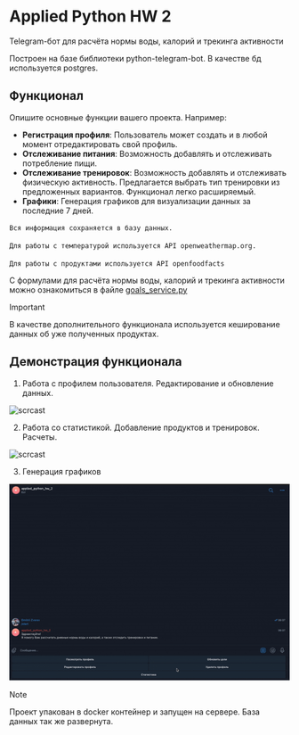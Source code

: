 # Applied Python HW 2

Telegram-бот для расчёта нормы воды, калорий и трекинга активности

Построен на базе библиотеки python-telegram-bot. 
В качестве бд используется postgres.

## Функционал

Опишите основные функции вашего проекта. Например:

- **Регистрация профиля**: Пользователь может создать и в любой момент отредактировать свой профиль.
- **Отслеживание питания**: Возможность добавлять и отслеживать потребление пищи.
- **Отслеживание тренировок**: Возможность добавлять и отслеживать физическую активность. Предлагается выбрать тип тренировки из предложенных вариантов. Функционал легко расширяемый.
- **Графики**: Генерация графиков для визуализации данных за последние 7 дней.


```
Вся информация сохраняется в базу данных.

Для работы с температурой используется API openweathermap.org.

Для работы с продуктами используется API openfoodfacts
```

С формулами для расчёта нормы воды, калорий и трекинга активности можно ознакомиться в файле
[goals_service.py](https://github.com/dmsezv/applied_python_hw_2/blob/main/app/services/goals_service.py)

> [!IMPORTANT]
> В качестве дополнительного функционала используется кеширование данных об уже полученных продуктах.

## Демонстрация функционала

1. Работа с профилем пользователя. Редактирование и обновление данных.
   
![scrcast](https://github.com/dmsezv/applied_python_hw_2/blob/main/steps/step_1.gif)

2. Работа со статистикой. Добавление продуктов и тренировок. Расчеты.

![scrcast](https://github.com/dmsezv/applied_python_hw_2/blob/main/steps/step_2.gif)

3. Генерация графиков

![scrcast](https://github.com/dmsezv/applied_python_hw_2/blob/main/steps/step_3.gif)


> [!NOTE]
> Проект упакован в docker контейнер и запущен на сервере. База данных так же развернута.

